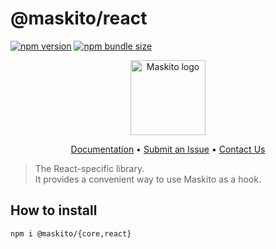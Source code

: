 # @maskito/react

[![npm version](https://img.shields.io/npm/v/@maskito/react.svg)](https://npmjs.com/package/@maskito/react)
[![npm bundle size](https://img.shields.io/bundlephobia/minzip/@maskito/react)](https://bundlephobia.com/result?p=@maskito/react)

<p align="center">
    <img src="https://raw.githubusercontent.com/Tinkoff/maskito/main/projects/demo/src/assets/icons/maskito.svg" alt="Maskito logo" height="120px">
</p>

<p align="center">
    <a href="https://tinkoff.github.io/maskito">Documentation</a> •
    <a href="https://github.com/Tinkoff/maskito/issues/new/choose">Submit an Issue</a> •
    <a href="https://t.me/taiga_ui">Contact Us</a>
</p>

> The React-specific library.<br /> It provides a convenient way to use Maskito as a hook.

## How to install

```
npm i @maskito/{core,react}
```
